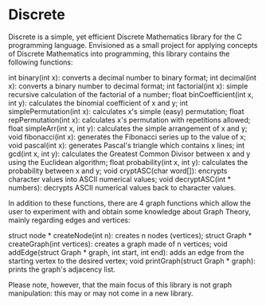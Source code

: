 # Discrete
Discrete is a simple, yet efficient Discrete Mathematics library for the C programming language. Envisioned as a small project for applying concepts of Discrete Mathematics into programming, this library contains the following functions:

int binary(int x): converts a decimal number to binary format;
int decimal(int x): converts a binary number to decimal format;
int factorial(int x): simple recursive calculation of the factorial of a number;
float binCoefficient(int x, int y): calculates the binomial coefficient of x and y;
int simplePermutation(int x): calculates x's simple (easy) permutation;
float repPermutation(int x): calculates x's permutation with repetitions allowed;
float simpleArr(int x, int y): calculates the simple arrangement of x and y;
void fibonacci(int x): generates the Fibonacci series up to the value of x;
void pascal(int x): generates Pascal's triangle which contains x lines;
int gcd(int x, int y): calculates the Greatest Common Divisor between x and y using the Euclidean algorithm;
float probability(int x, int y): calculates the probability between x and y;
void cryptASC(char word[]): encrypts character values into ASCII numerical values;
void decryptASC(int * numbers): decrypts ASCII numerical values back to character values.

In addition to these functions, there are 4 graph functions which allow the user to experiment with and obtain some knowledge about Graph Theory, mainly regarding edges and vertices:

struct node * createNode(int n): creates n nodes (vertices);
struct Graph * createGraph(int vertices): creates a graph made of n vertices;
void addEdge(struct Graph * graph, int start, int end): adds an edge from the starting vertex to the desired vertex;
void printGraph(struct Graph * graph): prints the graph's adjacency list.

Please note, however, that the main focus of this library is not graph manipulation: this may or may not come in a new library.

